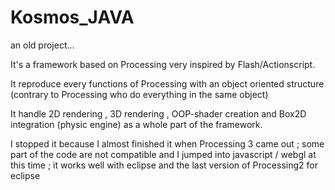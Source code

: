 # Kosmos_JAVA

an old project... 

It's a framework based on Processing very inspired by Flash/Actionscript.

It reproduce every functions of Processing with an object oriented structure (contrary to Processing who do everything in the same object)

It handle 2D rendering , 3D rendering , OOP-shader creation and Box2D integration (physic engine) as a whole part of the framework.

I stopped it because I almost finished it when Processing 3 came out ; some part of the code are not compatible and I jumped into javascript / webgl at this time ; it works well with eclipse and the last version of Processing2 for eclipse 
